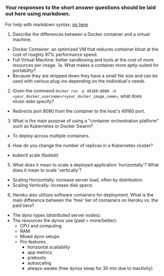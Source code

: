 ### Your responses to the short answer questions should be laid out here using markdown.

For help with markdown syntax, [go here](https://github.com/adam-p/markdown-here/wiki/Markdown-Cheatsheet)
1. Describe the differences between a Docker container and a virtual machine.
  - Docker Container: an optimized VM that reduces container 
    bloat at the cost of roughly 97% performance speed.
  - Full Virtual Machine: better sandboxing and tools at the cost
    of more resources per image.
1a. What makes a container more aptly-suited for portability?
  - Because they are stripped down they have a small file size
    and can be used with various plug-ins depending on the
    inidividual's needs.
2. Given the commend `docker run -p 49160:8080 -d <your_docker_username>/<your_docker_image_name>`, what does `49160:8080` specify?
  - Redirects port 8080 from the container to the host's 49160 
    port.
3. What is the main purpose of using a "container orchestration platform" such as Kubernetes or Docker Swarm?
  - To deploy across multiple containers.
4. How do you change the number of replicas in a Kubernetes cluster?
  - kubectl scale (fastest)
5. What does it mean to scale a deployed application 'horizontally'? What does it mean to scale 'vertically'?
  - Scaling Horizontally: increase server load, often by distribution.
  - Scaling Vertically: increase disk space.
6. Heroku also utilizes software containers for deployment. What is the main difference between the 'free' tier of containers on Heroku vs. the paid tiers?
  - The dyno types (distributed server nodes).
  - The resources the dynos use (paid = more/better):
    - CPU and computing
    - RAM
    - Mixed dyno setups
    - Pro features:
      - horizontal scaliablity
      - app metrics
      - preboots
      - autoscaling
      - always-awake (free dynos sleep for 30 min due to 
                      inactivity)
    